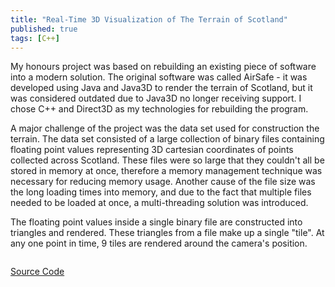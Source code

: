 ```yaml
---
title: "Real-Time 3D Visualization of The Terrain of Scotland"
published: true
tags: [C++]
---
```


My honours project was based on rebuilding an existing piece of software into a modern solution. The original software
was called AirSafe - it was developed using Java and Java3D to render the terrain of Scotland, but it was considered outdated
due to Java3D no longer receiving support. I chose C++ and Direct3D as my technologies for rebuilding the program.

A major challenge of the project was the data set used for construction the terrain. The data set consisted of a large
collection of binary files containing floating point values representing 3D cartesian coordinates of points 
collected across Scotland. These files were so large that they couldn't all be stored in memory at once, therefore a 
memory management technique was necessary for reducing memory usage. Another cause of the file size was the long loading times
into memory, and due to the fact that multiple files needed to be loaded at once, a multi-threading solution was introduced.

The floating point values inside a single binary file are constructed into triangles and rendered. These triangles from
a file make up a single "tile". At any one point in time, 9 tiles are rendered around the camera's position.

<img src="{{ site.url }}{{ site.baseurl }}/images/finalyearproject/dundee.png" alt="">

[Source Code](https://github.com/nikodems/final-year-project)
